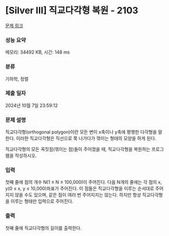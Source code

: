 # [Silver III] 직교다각형 복원 - 2103 

[문제 링크](https://www.acmicpc.net/problem/2103) 

### 성능 요약

메모리: 34492 KB, 시간: 148 ms

### 분류

기하학, 정렬

### 제출 일자

2024년 10월 7일 23:59:12

### 문제 설명

<p>직교다각형(orthogonal polygon)이란 모든 변이 x축이나 y축에 평행한 다각형을 말한다. 이러한 직교다각형은 직선으로 쭉 나가다가 꺾이는 형태의 모양을 하게 된다.</p>

<p>직교다각형의 모든 꼭짓점(꺾이는 점)들이 주어졌을 때, 직교다각형을 복원하는 프로그램을 작성하시오.</p>

### 입력 

 <p>첫째 줄에 점의 개수 N(1 ≤ N ≤ 100,000)이 주어진다. 다음 N개의 줄에는 각 점의 x, y(0 ≤ x, y ≤ 10,000)좌표가 주어진다. 이 점들은 직교다각형을 이루는 순서대로 주어지지 않을 수도 있으며, 같은 점이 여러 번 주어지지는 않는다. 하지만 항상 직교다각형을 이루는 형태만 입력으로 주어진다.</p>

### 출력 

 <p>첫째 줄에 직교다각형의 길이를 출력한다.</p>

